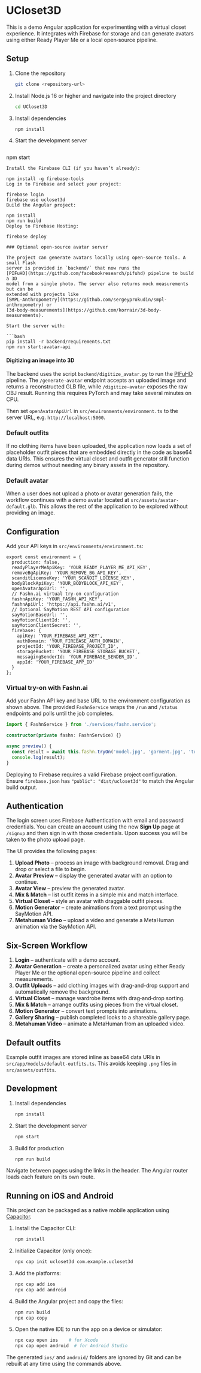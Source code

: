 # UCloset3D

This is a demo Angular application for experimenting with a virtual closet experience. It integrates with Firebase for storage and can generate avatars using either Ready Player Me or a local open‑source pipeline.

## Setup

1. Clone the repository
   ```bash
   git clone <repository-url>
   ```
2. Install Node.js 16 or higher and navigate into the project directory
   ```bash
   cd UCloset3D
   ```
3. Install dependencies
   ```bash
   npm install
   ```
4. Start the development server
   ```bash
  npm start
  ```
Install the Firebase CLI (if you haven’t already):

npm install -g firebase-tools
Log in to Firebase and select your project:

firebase login
firebase use ucloset3d
Build the Angular project:

npm install
npm run build
Deploy to Firebase Hosting:

firebase deploy

### Optional open-source avatar server

The project can generate avatars locally using open-source tools. A small Flask
server is provided in `backend/` that now runs the
[PIFuHD](https://github.com/facebookresearch/pifuhd) pipeline to build a 3D
model from a single photo. The server also returns mock measurements but can be
extended with projects like
[SMPL-Anthropometry](https://github.com/sergeyprokudin/smpl-anthropometry) or
[3d-body-measurements](https://github.com/korrair/3d-body-measurements).

Start the server with:

```bash
pip install -r backend/requirements.txt
npm run start:avatar-api
```

#### Digitizing an image into 3D

The backend uses the script `backend/digitize_avatar.py` to run the
[PIFuHD](https://github.com/facebookresearch/pifuhd) pipeline. The
`/generate-avatar` endpoint accepts an uploaded image and returns a reconstructed
GLB file, while `/digitize-avatar` exposes the raw OBJ result. Running this
requires PyTorch and may take several minutes on CPU.

Then set `openAvatarApiUrl` in `src/environments/environment.ts` to the server
URL, e.g. `http://localhost:5000`.

### Default outfits

If no clothing items have been uploaded, the application now loads a set of
placeholder outfit pieces that are embedded directly in the code as base64
data URIs. This ensures the virtual closet and outfit generator still function
during demos without needing any binary assets in the repository.

### Default avatar

When a user does not upload a photo or avatar generation fails, the workflow
continues with a demo avatar located at `src/assets/avatar-default.glb`. This
allows the rest of the application to be explored without providing an image.

## Configuration

Add your API keys in `src/environments/environment.ts`:

```
export const environment = {
  production: false,
  readyPlayerMeApiKey: 'YOUR_READY_PLAYER_ME_API_KEY',
  removeBgApiKey: 'YOUR_REMOVE_BG_API_KEY',
  scanditLicenseKey: 'YOUR_SCANDIT_LICENSE_KEY',
  bodyBlockApiKey: 'YOUR_BODYBLOCK_API_KEY',
  openAvatarApiUrl: '',
  // Fashn.ai virtual try-on configuration
  fashnApiKey: 'YOUR_FASHN_API_KEY',
  fashnApiUrl: 'https://api.fashn.ai/v1',
  // Optional SayMotion REST API configuration
  sayMotionBaseUrl: '',
  sayMotionClientId: '',
  sayMotionClientSecret: '',
  firebase: {
    apiKey: 'YOUR_FIREBASE_API_KEY',
    authDomain: 'YOUR_FIREBASE_AUTH_DOMAIN',
    projectId: 'YOUR_FIREBASE_PROJECT_ID',
    storageBucket: 'YOUR_FIREBASE_STORAGE_BUCKET',
    messagingSenderId: 'YOUR_FIREBASE_SENDER_ID',
    appId: 'YOUR_FIREBASE_APP_ID'
  }
};
```

### Virtual try-on with Fashn.ai

Add your Fashn API key and base URL to the environment configuration as shown above. The provided `FashnService` wraps the `/run` and `/status` endpoints and polls until the job completes.

```ts
import { FashnService } from './services/fashn.service';

constructor(private fashn: FashnService) {}

async preview() {
  const result = await this.fashn.tryOn('model.jpg', 'garment.jpg', 'tops');
  console.log(result);
}
```

Deploying to Firebase requires a valid Firebase project configuration. Ensure `firebase.json` has `"public": "dist/ucloset3d"` to match the Angular build output.

## Authentication

The login screen uses Firebase Authentication with email and password credentials. You can create an account using the new **Sign Up** page at `/signup` and then sign in with those credentials. Upon success you will be taken to the photo upload page.

The UI provides the following pages:
1. **Upload Photo** – process an image with background removal. Drag and drop or select a file to begin.
2. **Avatar Preview** – display the generated avatar with an option to continue.
3. **Avatar View** – preview the generated avatar.
4. **Mix & Match** – list outfit items in a simple mix and match interface.
5. **Virtual Closet** – style an avatar with draggable outfit pieces.
6. **Motion Generator** – create animations from a text prompt using the SayMotion API.
7. **Metahuman Video** – upload a video and generate a MetaHuman animation via the SayMotion API.

## Six-Screen Workflow

1. **Login** – authenticate with a demo account.
2. **Avatar Generation** – create a personalized avatar using either Ready Player Me or the optional open-source pipeline and collect measurements.
3. **Outfit Uploads** – add clothing images with drag-and-drop support and automatically remove the background.
4. **Virtual Closet** – manage wardrobe items with drag‑and‑drop sorting.
5. **Mix & Match** – arrange outfits using pieces from the virtual closet.
6. **Motion Generator** – convert text prompts into animations.
7. **Gallery Sharing** – publish completed looks to a shareable gallery page.
8. **Metahuman Video** – animate a MetaHuman from an uploaded video.

## Default outfits

Example outfit images are stored inline as base64 data URIs in
`src/app/models/default-outfits.ts`. This avoids keeping `.png` files in
`src/assets/outfits`.

## Development

1. Install dependencies
   ```bash
   npm install
   ```
2. Start the development server
   ```bash
   npm start
   ```
3. Build for production
   ```bash
   npm run build
   ```

Navigate between pages using the links in the header. The Angular router loads each feature on its own route.

## Running on iOS and Android

This project can be packaged as a native mobile application using [Capacitor](https://capacitorjs.com/).

1. Install the Capacitor CLI:
   ```bash
   npm install
   ```
2. Initialize Capacitor (only once):
   ```bash
   npx cap init ucloset3d com.example.ucloset3d
   ```
3. Add the platforms:
   ```bash
   npx cap add ios
   npx cap add android
   ```
4. Build the Angular project and copy the files:
   ```bash
   npm run build
   npx cap copy
   ```
5. Open the native IDE to run the app on a device or simulator:
   ```bash
   npx cap open ios    # for Xcode
   npx cap open android  # for Android Studio
   ```

The generated `ios/` and `android/` folders are ignored by Git and can be rebuilt at any time using the commands above.

